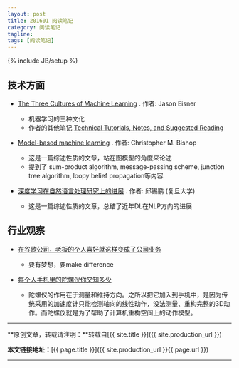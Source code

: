 ```yaml
---
layout: post
title: 201601 阅读笔记
category: 阅读笔记
tagline: 
tags: [阅读笔记]
---
```

{% include JB/setup %}

## 技术方面

+ [The Three Cultures of Machine Learning](http://cs.jhu.edu/~jason/tutorials/ml-simplex.html) . 作者: Jason Eisner
  - 机器学习的三种文化
  - 作者的其他笔记 [Technical Tutorials, Notes, and Suggested Reading](http://cs.jhu.edu/~jason/tutorials/)

+ [Model-based machine learning](http://research.microsoft.com/en-us/um/people/cmbishop/downloads/bishop-mbml-2012.pdf) . 作者: Christopher M. Bishop
  - 这是一篇综述性质的文章，站在图模型的角度来论述
  - 提到了 sum-product algorithm, message-passing scheme, junction tree algorithm, loopy belief propagation等内容

+ [深度学习在自然语言处理研究上的进展](http://mp.weixin.qq.com/s?__biz=MzIxNzE2MTM4OA==&mid=412968307&idx=1&sn=0ec12ecbb75e24e58ae77e1027bb61b1&scene=2&srcid=0118VTger6ZshxnxPrr3UAPo&from=timeline&isappinstalled=0#wechat_redirect) . 作者: 邱锡鹏 (复旦大学)
  - 这是一篇综述性质的文章，总结了近年DL在NLP方向的进展


## 行业观察

+ [在谷歌公司，老板的个人喜好就这样变成了公司业务](http://wkee.net/post/arry-page-google-founder-is-still-innovator-in-chief.html)
  - 要有梦想，要make difference

+ [每个人手机里的陀螺仪你又知多少](http://wkee.net/post/gyroscope-2.html)
  - 陀螺仪的作用在于测量和维持方向。之所以把它加入到手机中，是因为传统采用的加速度计只能检测轴向的线性动作，没法测量、重构完整的3D动作。而陀螺仪就是为了帮助了计算机重构空间上的动作模型。


* * *

**原创文章，转载请注明：**转载自[{{ site.title }}]({{ site.production_url }})

**本文链接地址：**[{{ page.title }}]({{ site.production_url }}{{ page.url }})

* * *
